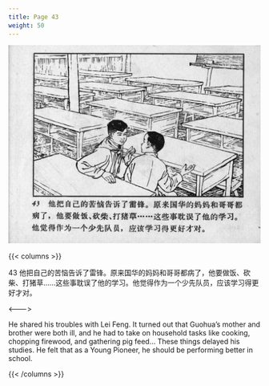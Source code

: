 ```yaml
---
title: Page 43
weight: 50
---
```


![leifeng page](./../../images/leifeng/seifert0522_lf_0051_0.jpg)

{{< columns >}}

43 他把自己的苦恼告诉了雷锋。原来国华的妈妈和哥哥都病了，他要做饭、砍柴、打猪草……这些事耽误了他的学习。他觉得作为一个少先队员，应该学习得更好才对。

<--->

He shared his troubles with Lei Feng. It turned out that Guohua’s mother and brother were both ill, and he had to take on household tasks like cooking, chopping firewood, and gathering pig feed… These things delayed his studies. He felt that as a Young Pioneer, he should be performing better in school.

{{< /columns >}}

